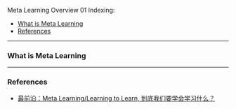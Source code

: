 Meta Learning Overview 01
Indexing:
- [What is Meta Learning](#What-is-Meta-Learning)
- [References](#References)

---
### What is Meta Learning



---
### References
- [最前沿：Meta Learning/Learning to Learn, 到底我们要学会学习什么？](https://zhuanlan.zhihu.com/p/32270990)

